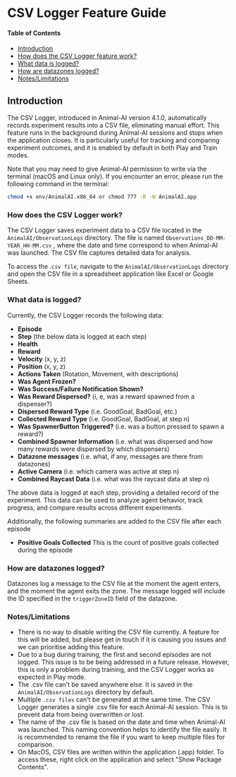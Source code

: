 # CSV Logger Feature Guide

#### Table of Contents

* [Introduction](#introduction)
* [How does the CSV Logger feature work?](#how-does-the-csv-logger-work)
* [What data is logged?](#what-data-is-logged)
* [How are datazones logged?](#how-are-datazones-logged)
* [Notes/Limitations](#notes-limitations)

## Introduction

The CSV Logger, introduced in Animal-AI version 4.1.0, automatically records experiment results into a CSV file, eliminating manual effort. This feature runs in the background during Animal-AI sessions and stops when the application closes. It is particularly useful for tracking and comparing experiment outcomes, and it is enabled by default in both Play and Train modes.

Note that you may need to give Animal-AI permission to write via the terminal (macOS and Linux only). If you encounter an error, please run the following command in the terminal:

```bash
chmod +x env/AnimalAI.x86_64 or chmod 777 -R -W AnimalAI.app
```

### How does the CSV Logger work?

The CSV Logger saves experiment data to a CSV file located in the `AnimalAI/ObservationLogs` directory. The file is named `Observations_DD-MM-YEAR_HH-MM.csv` , where the date and time correspond to when Animal-AI was launched. The CSV file captures detailed data for analysis.

To access the .`csv file`, navigate to the `AnimalAI/ObservationLogs` directory and open the CSV file in a spreadsheet application like Excel or Google Sheets.

### What data is logged?

Currently, the CSV Logger records the following data:

* **Episode**
* **Step** (the below data is logged at each step)
* **Health**
* **Reward**
* **Velocity** (x, y, z)
* **Position** (x, y, z)
* **Actions Taken** (Rotation, Movement, with descriptions)
* **Was Agent Frozen?**
* **Was Success/Failure Notification Shown?**
* **Was Reward Dispersed?** (i, e, was a reward spawned from a dispenser?)
* **Dispersed Reward Type** (i.e. GoodGoal, BadGoal, etc.)
* **Collected Reward Type** (i.e. GoodGoal, BadGoal, at step n)
* **Was SpawnerButton Triggered?** (i.e. was a button pressed to spawn a reward?)
* **Combined Spawner Information** (i.e. what was dispersed and how many rewards were dispersed by which dispensers)
* **Datazone messages** (i.e. what, if any, messages are there from datazones)
* **Active Camera** (i.e. which camera was active at step n)
* **Combined Raycast Data** (i.e. what was the raycast data at step n)

The above data is logged at each step, providing a detailed record of the experiment. This data can be used to analyze agent behavior, track progress, and compare results across different experiments.

Additionally, the following summaries are added to the CSV file after each episode
* **Positive Goals Collected** This is the count of positive goals collected during the episode

### How are datazones logged?

Datazones log a message to the CSV file at the moment the agent enters, and the moment the agent exits the zone. The message logged will include the ID specified in the `triggerZoneID` field of the datazone.

### Notes/Limitations

* There is no way to disable writing the CSV file currently. A feature for this will be added, but please get in touch if it is causing you issues and we can prioritise adding this feature.
* Due to a bug during training, the first and second episodes are not logged. This issue is to be being addressed in a future release. However, this is only a problem during training, and the CSV Logger works as expected in Play mode.
* The .csv file can't be saved anywhere else. It is saved in the `AnimalAI/ObservationLogs` directory by default.
* Multiple `.csv files` can't be generated at the same time. The CSV Logger generates a single .csv file for each Animal-AI session. This is to prevent data from being overwritten or lost.
* The name of the .csv file is based on the date and time when Animal-AI was launched. This naming convention helps to identify the file easily. It is recommended to rename the file if you want to keep multiple files for comparison.
* On MacOS, CSV files are written within the application (.app) folder. To access these, right click on the application and select "Show Package Contents".